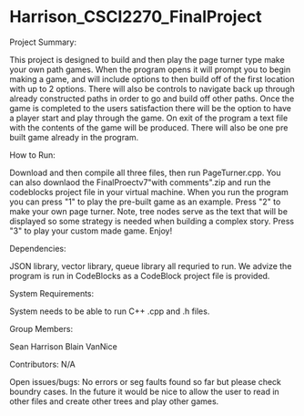 # Harrison_CSCI2270_FinalProject
Project	Summary:

  This project is designed to build and then play the page turner type make your own path games.  When the program opens it will   prompt you to begin making a game, and will include options to then build off of the first location with up to 2 options.       There will also be controls to navigate back up through already constructed paths in order to go and build off other paths.     Once the game is completed to the users satisfaction there will be the option to have a player start and play through the       game.  On exit of the program a text file with the contents of the game will be produced.  There will also be one pre built     game already in the program.

How	to	Run:

  Download and then compile all three files, then run PageTurner.cpp. You can also downlaod the FinalProectv7"with comments".zip and run the codeblocks project file in your virtual machine. When you run the program you can press "1" to play the pre-built game as an example. Press "2" to make your own page turner. Note, tree nodes serve as the text that will be displayed so some strategy is needed when building a complex story. Press "3" to play your custom made game. Enjoy!

Dependencies:

  JSON library, vector library, queue library all requried to run. We advize the program is run in CodeBlocks as a CodeBlock project file is provided.

System	Requirements:

  System needs to be able to run C++ .cpp and .h files. 

Group	Members:

  Sean Harrison
  Blain VanNice

Contributors:
N/A

Open	issues/bugs:
No errors or seg faults found so far but please check boundry cases. In the future it would be nice to allow the user to read in other files and create other trees and play other games.

